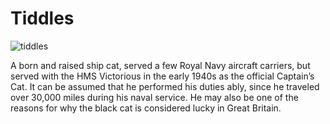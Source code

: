 # Tiddles 
![tiddles](https://upload.wikimedia.org/wikipedia/commons/thumb/8/81/%27Tiddles%27%2C_the_ship%27s_cat_of_HMS_VICTORIOUS%2C_at_his_favourite_station_on_the_after_capstan%2C_10_July_1942._A10646.jpg/678px-%27Tiddles%27%2C_the_ship%27s_cat_of_HMS_VICTORIOUS%2C_at_his_favourite_station_on_the_after_capstan%2C_10_July_1942._A10646.jpg?20171010202234)


A born and raised ship cat, served a few Royal Navy aircraft carriers, but served with the HMS Victorious in the early 1940s as the official Captain’s Cat. It can be assumed that he performed his duties ably, since he traveled over 30,000 miles during his naval service. He may also be one of the reasons for why the black cat is considered lucky in Great Britain.
